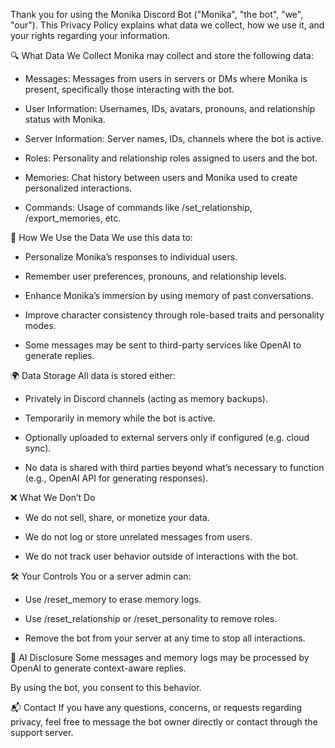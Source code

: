 Thank you for using the Monika Discord Bot ("Monika", "the bot", "we", "our"). This Privacy Policy explains what data we collect, how we use it, and your rights regarding your information.

🔍 What Data We Collect
Monika may collect and store the following data:

- Messages: Messages from users in servers or DMs where Monika is present, specifically those interacting with the bot.

- User Information: Usernames, IDs, avatars, pronouns, and relationship status with Monika.

- Server Information: Server names, IDs, channels where the bot is active.

- Roles: Personality and relationship roles assigned to users and the bot.

- Memories: Chat history between users and Monika used to create personalized interactions.

- Commands: Usage of commands like /set_relationship, /export_memories, etc.

🤖 How We Use the Data
We use this data to:

- Personalize Monika’s responses to individual users.

- Remember user preferences, pronouns, and relationship levels.

- Enhance Monika’s immersion by using memory of past conversations.

- Improve character consistency through role-based traits and personality modes.

- Some messages may be sent to third-party services like OpenAI to generate replies.

🌍 Data Storage
All data is stored either:

- Privately in Discord channels (acting as memory backups).

- Temporarily in memory while the bot is active.

- Optionally uploaded to external servers only if configured (e.g. cloud sync).

- No data is shared with third parties beyond what’s necessary to function (e.g., OpenAI API for generating responses).

❌ What We Don’t Do
- We do not sell, share, or monetize your data.

- We do not log or store unrelated messages from users.

- We do not track user behavior outside of interactions with the bot.

🛠️ Your Controls
You or a server admin can:

- Use /reset_memory to erase memory logs.

- Use /reset_relationship or /reset_personality to remove roles.

- Remove the bot from your server at any time to stop all interactions.

🧠 AI Disclosure
Some messages and memory logs may be processed by OpenAI to generate context-aware replies.

By using the bot, you consent to this behavior.

📬 Contact
If you have any questions, concerns, or requests regarding privacy, feel free to message the bot owner directly or contact through the support server.
